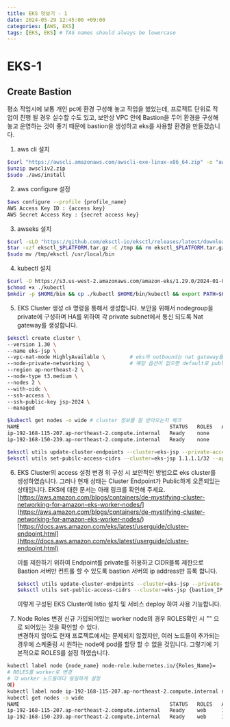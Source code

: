 ```yaml
---
title: EKS 맛보기 - 1
date: 2024-05-29 12:45:00 +09:00
categories: [AWS, EKS]
tags: [EKS, EKS] # TAG names should always be lowercase
---
```


# EKS-1

## Create Bastion

평소 작업시에 보통 개인 pc에 환경 구성해 놓고 작업을 했었는데, 프로젝트 단위로 작업이 진행 될 경우 실수할 수도 있고, 보안상 VPC 안에 Bastion을 두어 환경을 구성해놓고 운영하는 것이 좋기 때문에 bastion을 생성하고 eks를 사용할 환경을 만들겠습니다.

1. aws cli 설치

```bash
$curl "https://awscli.amazonaws.com/awscli-exe-linux-x86_64.zip" -o "awscliv2.zip"
$unzip awscliv2.zip
$sudo ./aws/install
```

2. aws configure 설정

```bash
$aws configure --profile {profile_name}
AWS Access Key ID : {access key}
AWS Secret Access Key : {secret access key}
```

3. awseks 설치

```bash
$curl -sLO "https://github.com/eksctl-io/eksctl/releases/latest/download/eksctl_$PLATFORM.tar.gz"
$tar -xzf eksctl_$PLATFORM.tar.gz -C /tmp && rm eksctl_$PLATFORM.tar.gz
$sudo mv /tmp/eksctl /usr/local/bin
```

4. kubectl 설치

```bash
$curl -O https://s3.us-west-2.amazonaws.com/amazon-eks/1.29.0/2024-01-04/bin/linux/amd64/kubectl
$chmod +x ./kubectl
$mkdir -p $HOME/bin && cp ./kubectl $HOME/bin/kubectl && export PATH=$HOME/bin:$PATH
```

5. EKS Cluster 생성
   cli 명령을 통해서 생성합니다.
   보안을 위해서 nodegroup을 private에 구성하며 HA를 위하여 각 private subnet에서 통신 되도록 Nat gateway를 생성합니다.

```bash
$eksctl create cluster \
--version 1.30 \
--name eks-jsp \
--vpc-nat-mode HighlyAvailable \        # eks의 outbound는 nat gateway를 통해 나가며 default option은 single이지만 실제 서비스라 생각하고 subnet마다 하나씩 생성하도록 HighAvailable 적용
--node-private-networking \             # 해당 옵션이 없으면 default로 public subnet에 생성함.
--region ap-northeast-2 \
--node-type t3.medium \
--nodes 2 \
--with-oidc \
--ssh-access \
--ssh-public-key jsp-2024 \
--managed

$kubectl get nodes -o wide # cluster 정보를 잘 받아오는지 체크
NAME                                                 STATUS   ROLES   AGE   VERSION               INTERNAL-IP       EXTERNAL-IP   OS-IMAGE         KERNEL-VERSION                  CONTAINER-RUNTIME
ip-192-168-115-207.ap-northeast-2.compute.internal   Ready    none     15h   v1.30.2-eks-1552ad0   192.168.115.207   <none>        Amazon Linux 2   5.10.220-209.869.amzn2.x86_64   containerd://1.7.11
ip-192-168-150-239.ap-northeast-2.compute.internal   Ready    none     15h   v1.30.2-eks-1552ad0   192.168.150.239   <none>        Amazon Linux 2   5.10.220-209.869.amzn2.x86_64   containerd://1.7.11

$eksctl utils update-cluster-endpoints --cluster=eks-jsp --private-access=true --public-access=true --approve
$eksctl utils set-pubilc-access-cidrs --cluster=eks-jsp 1.1.1.1/32 --approve
```

6. EKS Cluster의 access 설정 변경
   위 구성 시 보안적인 방법으로 eks cluster를 생성하였습니다. 그러나 현재 상태는 Cluster Endpoint가 Public하게 오픈되있는 상태입니다.
   EKS에 대한 문서는 아래 링크를 확인해 주세요.
   [https://aws.amazon.com/blogs/containers/de-mystifying-cluster-networking-for-amazon-eks-worker-nodes/] (https://aws.amazon.com/blogs/containers/de-mystifying-cluster-networking-for-amazon-eks-worker-nodes/)  
   [https://docs.aws.amazon.com/eks/latest/userguide/cluster-endpoint.html](https://docs.aws.amazon.com/eks/latest/userguide/cluster-endpoint.html)

   이를 제한하기 위하여 Endpoint를 private를 허용하고 CIDR블록 제한으로 Bastion 서버만 컨트롤 할 수 있도록 bastion 서버의 ip address만 등록 합니다.

   ```bash
   $eksctl utils update-cluster-endpoints --cluster=eks-jsp --private-access=true --public-access=true --approve --profile jaesung.park
   $eksctl utils set-public-access-cidrs --cluster=eks-jsp {bastion_IP}/32 --approve --profile jaesung.park
   ```

   이렇게 구성된 EKS Cluster에 Istio 설치 및 서비스 deploy 하여 사용 가능합니다.

7. Node Roles 변경
   신규 가입되어있는 worker node의 경우 ROLES확인 시 "<none>" 으로 되어있는 것을 확인할 수 있다.  
   변경하지 않아도 현재 프로젝트에서는 문제되지 않겠지만, 여러 노드들이 추가되는 경우에 스케줄링 시 원하는 node에 pod를 할당 할 수 없을 것입니다. 그렇기에 기본적으로 ROLES를 설정 하였습니다.

```bash
kubectl label node {node_name} node-role.kubernetes.io/{Roles_Name}=
# ROLES를 worker로 변경
# 각 worker 노드들마다 동일하게 설정
예)
kubectl label node ip-192-168-115-207.ap-northeast-2.compute.internal node-role.kubernetes.io/web=
kubectl get nodes -o wide
NAME                                                 STATUS   ROLES   AGE   VERSION               INTERNAL-IP       EXTERNAL-IP   OS-IMAGE         KERNEL-VERSION                  CONTAINER-RUNTIME
ip-192-168-115-207.ap-northeast-2.compute.internal   Ready    web     15h   v1.30.2-eks-1552ad0   192.168.115.207   <none>        Amazon Linux 2   5.10.220-209.869.amzn2.x86_64   containerd://1.7.11
ip-192-168-150-239.ap-northeast-2.compute.internal   Ready    web     15h   v1.30.2-eks-1552ad0   192.168.150.239   <none>        Amazon Linux 2   5.10.220-209.869.amzn2.x86_64   containerd://1.7.11
```

<!--
6. Kubernetes Port range 변경
   기본 쿠버네티스의 port range는 30000 - 32767이지만, 서비스 운영시에 포트가 곂칠 경우가 있습니다.
   그럴경우 port range를 변경할 수 있습니다.

```bash
vi /etc/kubernetes/manifests/kube-apiserver.yaml
#command 부분 아래에 내용 추가
   - --service-node-port-range=9000~32767
# 저장 후 나가면 자동 적용(/etc/kubernetes/manifests 경로는 static pod이기 때문에 kubelet에 의해서 자동 적용)
```
-->
